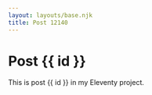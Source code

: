 ```yaml
---
layout: layouts/base.njk
title: Post 12140
---
```


# Post {{ id }}

This is post {{ id }} in my Eleventy project.
